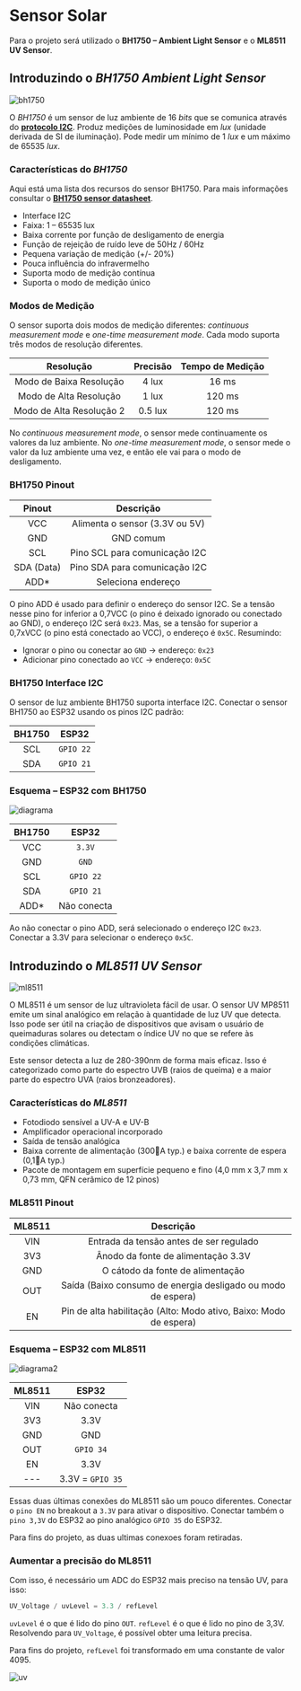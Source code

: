 # Sensor Solar

Para o projeto será utilizado o **BH1750 – Ambient Light Sensor** e o **ML8511 UV Sensor**.

## Introduzindo o *BH1750 Ambient Light Sensor*

![bh1750](../../../img/bh1750)

O *BH1750* é um sensor de luz ambiente de 16 *bits* que se comunica através do [**protocolo I2C**](https://github.com/FNakano/CFA/tree/master/projetos/I2C). Produz medições de luminosidade em *lux* (unidade derivada de SI de iluminação). Pode medir um mínimo de 1 *lux* e um máximo de 65535 *lux*.

### Características do *BH1750*

Aqui está uma lista dos recursos do sensor BH1750. Para mais informações consultar o [**BH1750 sensor datasheet**](https://datasheet.octopart.com/BH1750FVI-TR-Rohm-datasheet-25365051.pdf).
- Interface I2C 
- Faixa: 1 – 65535 lux 
- Baixa corrente por função de desligamento de energia 
- Função de rejeição de ruído leve de 50Hz / 60Hz 
- Pequena variação de medição (+/- 20%) 
- Pouca influência do infravermelho 
- Suporta modo de medição contínua 
- Suporta o modo de medição único

### Modos de Medição

O sensor suporta dois modos de medição diferentes: *continuous measurement mode* e *one-time measurement mode*. Cada modo suporta três modos de resolução diferentes.

| Resolução | Precisão | Tempo de Medição |
| :---: | :---: | :---: |
| Modo de Baixa Resolução | 4 lux | 16 ms |
| Modo de Alta Resolução | 1 lux | 120 ms |
| Modo de Alta Resolução 2 | 0.5 lux | 120 ms |

No *continuous measurement mode*, o sensor mede continuamente os valores da luz ambiente. No *one-time measurement mode*, o sensor mede o valor da luz ambiente uma vez, e então ele vai para o modo de desligamento.

### BH1750 Pinout

| Pinout | Descrição |
| :---: | :---: |
| VCC | Alimenta o sensor (3.3V ou 5V) |
| GND | GND comum |
| SCL | Pino SCL para comunicação I2C |
| SDA (Data) | Pino SDA para comunicação I2C |
| ADD* | Seleciona endereço |

O pino ADD é usado para definir o endereço do sensor I2C. Se a tensão nesse pino for inferior a 0,7VCC (o pino é deixado ignorado ou conectado ao GND), o endereço I2C será `0x23`. Mas, se a tensão for superior a 0,7xVCC (o pino está conectado ao VCC), o endereço é `0x5C`. Resumindo:
- Ignorar o pino ou conectar ao `GND` → endereço: `0x23` 
- Adicionar pino conectado ao `VCC` → endereço: `0x5C`

### BH1750 Interface I2C

O sensor de luz ambiente BH1750 suporta interface I2C. Conectar o sensor BH1750 ao ESP32 usando os pinos I2C padrão:

| BH1750 | ESP32 |
| :---: | :---: |
| SCL | `GPIO 22` |
| SDA | `GPIO 21` |

### Esquema – ESP32 com BH1750

![diagrama](../../../img/diagrama.png)

| BH1750 | ESP32 |
| :---: | :---: |
| VCC | `3.3V` |
| GND | `GND` |
| SCL | `GPIO 22` |
| SDA | `GPIO 21` |
| ADD* | Não conecta |

Ao não conectar o pino ADD, será selecionado o endereço I2C `0x23`. Conectar a 3.3V para selecionar o endereço `0x5C`.

## Introduzindo o *ML8511 UV Sensor*

![ml8511](../../../img/ml8511)

O ML8511 é um sensor de luz ultravioleta fácil de usar. O sensor UV MP8511 emite um sinal analógico em relação à quantidade de luz UV que detecta. Isso pode ser útil na criação de dispositivos que avisam o usuário de queimaduras solares ou detectam o índice UV no que se refere às condições climáticas. 

Este sensor detecta a luz de 280-390nm de forma mais eficaz. Isso é categorizado como parte do espectro UVB (raios de queima) e a maior parte do espectro UVA (raios bronzeadores).

### Características do *ML8511*

- Fotodiodo sensível a UV-A e UV-B 
- Amplificador operacional incorporado 
- Saída de tensão analógica 
- Baixa corrente de alimentação (300A typ.) e baixa corrente de espera (0,1A typ.) 
- Pacote de montagem em superfície pequeno e fino (4,0 mm x 3,7 mm x 0,73 mm, QFN cerâmico de 12 pinos)

### ML8511 Pinout

| ML8511 | Descrição |
| :---: | :---: |
| VIN | Entrada da tensão antes de ser regulado |
| 3V3 | Ânodo da fonte de alimentação 3.3V |
| GND | O cátodo da fonte de alimentação |
| OUT | Saída (Baixo consumo de energia desligado ou modo de espera) |
| EN | Pin de alta habilitação (Alto: Modo ativo, Baixo: Modo de espera) |

### Esquema – ESP32 com ML8511

![diagrama2](../../../img/diagrama2.png)

| ML8511 | ESP32 |
| :---: | :---: |
| VIN | Não conecta |
| 3V3 | 3.3V |
| GND | GND |
| OUT | `GPIO 34` |
| EN | 3.3V |
| --- | 3.3V = `GPIO 35` |

Essas duas últimas conexões do ML8511 são um pouco diferentes. Conectar o `pino EN` no breakout a `3.3V` para ativar o dispositivo. Conectar também o `pino 3,3V` do ESP32 ao pino analógico `GPIO 35` do ESP32.

Para fins do projeto, as duas ultimas conexoes foram retiradas.

### Aumentar a precisão do ML8511

Com isso, é necessário um ADC do ESP32 mais preciso na tensão UV, para isso:
```C
UV_Voltage / uvLevel = 3.3 / refLevel
```
`uvLevel` é o que é lido do pino `OUT`. `refLevel` é o que é lido no pino de 3,3V. Resolvendo para `UV_Voltage`, é possível obter uma leitura precisa.

Para fins do projeto, `refLevel` foi transformado em uma constante de valor 4095.

![uv](../../../img/uv.png)

